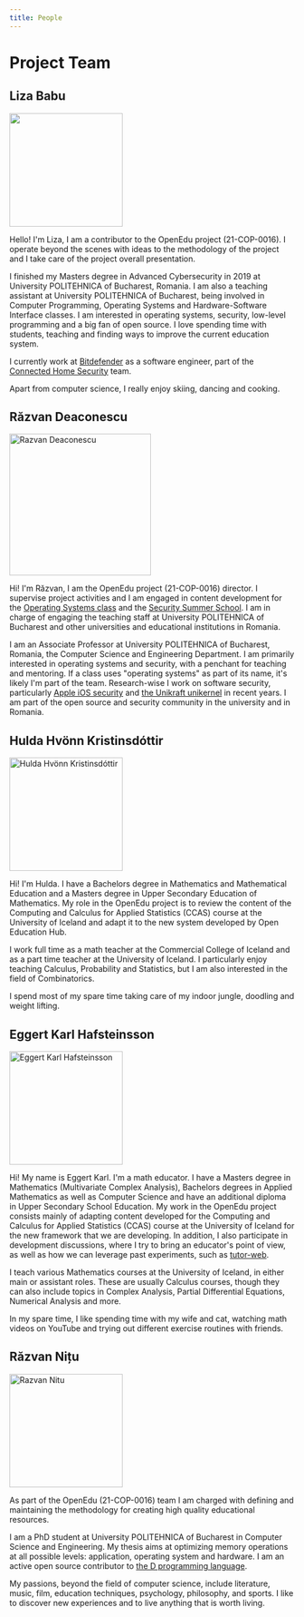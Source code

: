 ```yaml
---
title: People
---
```


# Project Team

## Liza Babu

<img src="/img/people/liza_babu.jpeg" width="200" />

Hello!
I'm Liza, I am a contributor to the OpenEdu project (21-COP-0016).
I operate beyond the scenes with ideas to the methodology of the project and I take care of the project overall presentation.

I finished my Masters degree in Advanced Cybersecurity in 2019 at University POLITEHNICA of Bucharest, Romania.
I am also a teaching assistant at University POLITEHNICA of Bucharest, being involved in Computer Programming, Operating Systems and Hardware-Software Interface classes.
I am interested in operating systems, security, low-level programming and a big fan of open source.
I love spending time with students, teaching and finding ways to improve the current education system.

I currently work at [Bitdefender](https://www.bitdefender.com/) as a software engineer, part of the [Connected Home Security](https://www.bitdefender.com/smart-home/) team.

Apart from computer science, I really enjoy skiing, dancing and cooking.

## Răzvan Deaconescu

<img src="/img/people/razvan_deaconescu.jpg" title="Razvan Deaconescu" width="250" />

Hi!
I'm Răzvan, I am the OpenEdu project (21-COP-0016) director.
I supervise project activities and I am engaged in content development for the [Operating Systems class](https://github.com/systems-cs-pub-ro/operating-systems-oer/) and the [Security Summer School](https://github.com/security-summer-school/).
I am in charge of engaging the teaching staff at University POLITEHNICA of Bucharest and other universities and educational institutions in Romania.

I am an Associate Professor at University POLITEHNICA of Bucharest, Romania, the Computer Science and Engineering Department.
I am primarily interested in operating systems and security, with a penchant for teaching and mentoring.
If a class uses "operating systems" as part of its name, it's likely I'm part of the team.
Research-wise I work on software security, particularly [Apple iOS security](https://github.com/malus-security/) and [the Unikraft unikernel](https://unikraft.org/) in recent years.
I am part of the open source and security community in the university and in Romania.

## Hulda Hvönn Kristinsdóttir

<img src="/img/people/hulda_kristinsdottir.jpg" title="Hulda Hvönn Kristinsdóttir" width="200" />

Hi!
I'm Hulda.
I have a Bachelors degree in Mathematics and Mathematical Education and a Masters degree in Upper Secondary Education of Mathematics.
My role in the OpenEdu project is to review the content of the Computing and Calculus for Applied Statistics (CCAS) course at the University of Iceland and adapt it to the new system developed by Open Education Hub.

I work full time as a math teacher at the Commercial College of Iceland and as a part time teacher at the University of Iceland.
I particularly enjoy teaching Calculus, Probability and Statistics, but I am also interested in the field of Combinatorics.

I spend most of my spare time taking care of my indoor jungle, doodling and weight lifting.

## Eggert Karl Hafsteinsson

<img src="/img/people/eggert_hafsteinsson.png" title="Eggert Karl Hafsteinsson" width="200" />

Hi!
My name is Eggert Karl.
I'm a math educator.
I have a Masters degree in Mathematics (Multivariate Complex Analysis), Bachelors degrees in Applied Mathematics as well as Computer Science and have an additional diploma in Upper Secondary School Education.
My work in the OpenEdu project consists mainly of adapting content developed for the Computing and Calculus for Applied Statistics (CCAS) course at the University of Iceland for the new framework that we are developing.
In addition, I also participate in development discussions, where I try to bring an educator's point of view, as well as how we can leverage past experiments, such as [tutor-web](https://tutor-web.net/).

I teach various Mathematics courses at the University of Iceland, in either main or assistant roles.
These are usually Calculus courses, though they can also include topics in Complex Analysis, Partial Differential Equations, Numerical Analysis and more.

In my spare time, I like spending time with my wife and cat, watching math videos on YouTube and trying out different exercise routines with friends.

## Răzvan Nițu

<img src="/img/people/razvan_nitu.jpg" title="Razvan Nitu" width="200" />

As part of the OpenEdu (21-COP-0016) team I am charged with defining and maintaining the methodology for creating high quality educational resources.

I am a PhD student at University POLITEHNICA of Bucharest in Computer Science and Engineering.
My thesis aims at optimizing memory operations at all possible levels: application, operating system and hardware.
I am an active open source contributor to [the D programming language](https://dlang.org/).

My passions, beyond the field of computer science, include literature, music, film, education techniques, psychology, philosophy, and sports.
I like to discover new experiences and to live anything that is worth living.
